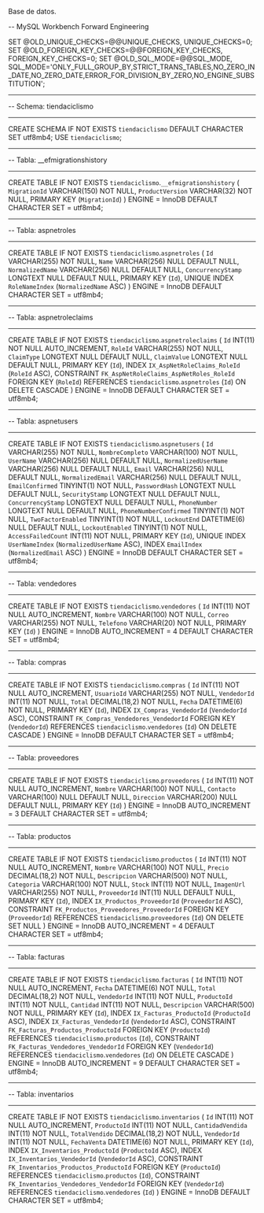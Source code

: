 Base de datos.



-- MySQL Workbench Forward Engineering

SET @OLD_UNIQUE_CHECKS=@@UNIQUE_CHECKS, UNIQUE_CHECKS=0;
SET @OLD_FOREIGN_KEY_CHECKS=@@FOREIGN_KEY_CHECKS, FOREIGN_KEY_CHECKS=0;
SET @OLD_SQL_MODE=@@SQL_MODE, SQL_MODE='ONLY_FULL_GROUP_BY,STRICT_TRANS_TABLES,NO_ZERO_IN_DATE,NO_ZERO_DATE,ERROR_FOR_DIVISION_BY_ZERO,NO_ENGINE_SUBSTITUTION';

-- -----------------------------------------------------
-- Schema: tiendaciclismo
-- -----------------------------------------------------
CREATE SCHEMA IF NOT EXISTS `tiendaciclismo` DEFAULT CHARACTER SET utf8mb4;
USE `tiendaciclismo`;

-- -----------------------------------------------------
-- Tabla: __efmigrationshistory
-- -----------------------------------------------------
CREATE TABLE IF NOT EXISTS `tiendaciclismo`.`__efmigrationshistory` (
  `MigrationId` VARCHAR(150) NOT NULL,
  `ProductVersion` VARCHAR(32) NOT NULL,
  PRIMARY KEY (`MigrationId`)
) ENGINE = InnoDB DEFAULT CHARACTER SET = utf8mb4;

-- -----------------------------------------------------
-- Tabla: aspnetroles
-- -----------------------------------------------------
CREATE TABLE IF NOT EXISTS `tiendaciclismo`.`aspnetroles` (
  `Id` VARCHAR(255) NOT NULL,
  `Name` VARCHAR(256) NULL DEFAULT NULL,
  `NormalizedName` VARCHAR(256) NULL DEFAULT NULL,
  `ConcurrencyStamp` LONGTEXT NULL DEFAULT NULL,
  PRIMARY KEY (`Id`),
  UNIQUE INDEX `RoleNameIndex` (`NormalizedName` ASC)
) ENGINE = InnoDB DEFAULT CHARACTER SET = utf8mb4;

-- -----------------------------------------------------
-- Tabla: aspnetroleclaims
-- -----------------------------------------------------
CREATE TABLE IF NOT EXISTS `tiendaciclismo`.`aspnetroleclaims` (
  `Id` INT(11) NOT NULL AUTO_INCREMENT,
  `RoleId` VARCHAR(255) NOT NULL,
  `ClaimType` LONGTEXT NULL DEFAULT NULL,
  `ClaimValue` LONGTEXT NULL DEFAULT NULL,
  PRIMARY KEY (`Id`),
  INDEX `IX_AspNetRoleClaims_RoleId` (`RoleId` ASC),
  CONSTRAINT `FK_AspNetRoleClaims_AspNetRoles_RoleId`
    FOREIGN KEY (`RoleId`) REFERENCES `tiendaciclismo`.`aspnetroles` (`Id`) ON DELETE CASCADE
) ENGINE = InnoDB DEFAULT CHARACTER SET = utf8mb4;

-- -----------------------------------------------------
-- Tabla: aspnetusers
-- -----------------------------------------------------
CREATE TABLE IF NOT EXISTS `tiendaciclismo`.`aspnetusers` (
  `Id` VARCHAR(255) NOT NULL,
  `NombreCompleto` VARCHAR(100) NOT NULL,
  `UserName` VARCHAR(256) NULL DEFAULT NULL,
  `NormalizedUserName` VARCHAR(256) NULL DEFAULT NULL,
  `Email` VARCHAR(256) NULL DEFAULT NULL,
  `NormalizedEmail` VARCHAR(256) NULL DEFAULT NULL,
  `EmailConfirmed` TINYINT(1) NOT NULL,
  `PasswordHash` LONGTEXT NULL DEFAULT NULL,
  `SecurityStamp` LONGTEXT NULL DEFAULT NULL,
  `ConcurrencyStamp` LONGTEXT NULL DEFAULT NULL,
  `PhoneNumber` LONGTEXT NULL DEFAULT NULL,
  `PhoneNumberConfirmed` TINYINT(1) NOT NULL,
  `TwoFactorEnabled` TINYINT(1) NOT NULL,
  `LockoutEnd` DATETIME(6) NULL DEFAULT NULL,
  `LockoutEnabled` TINYINT(1) NOT NULL,
  `AccessFailedCount` INT(11) NOT NULL,
  PRIMARY KEY (`Id`),
  UNIQUE INDEX `UserNameIndex` (`NormalizedUserName` ASC),
  INDEX `EmailIndex` (`NormalizedEmail` ASC)
) ENGINE = InnoDB DEFAULT CHARACTER SET = utf8mb4;

-- -----------------------------------------------------
-- Tabla: vendedores
-- -----------------------------------------------------
CREATE TABLE IF NOT EXISTS `tiendaciclismo`.`vendedores` (
  `Id` INT(11) NOT NULL AUTO_INCREMENT,
  `Nombre` VARCHAR(100) NOT NULL,
  `Correo` VARCHAR(255) NOT NULL,
  `Telefono` VARCHAR(20) NOT NULL,
  PRIMARY KEY (`Id`)
) ENGINE = InnoDB AUTO_INCREMENT = 4 DEFAULT CHARACTER SET = utf8mb4;

-- -----------------------------------------------------
-- Tabla: compras
-- -----------------------------------------------------
CREATE TABLE IF NOT EXISTS `tiendaciclismo`.`compras` (
  `Id` INT(11) NOT NULL AUTO_INCREMENT,
  `UsuarioId` VARCHAR(255) NOT NULL,
  `VendedorId` INT(11) NOT NULL,
  `Total` DECIMAL(18,2) NOT NULL,
  `Fecha` DATETIME(6) NOT NULL,
  PRIMARY KEY (`Id`),
  INDEX `IX_Compras_VendedorId` (`VendedorId` ASC),
  CONSTRAINT `FK_Compras_Vendedores_VendedorId`
    FOREIGN KEY (`VendedorId`) REFERENCES `tiendaciclismo`.`vendedores` (`Id`) ON DELETE CASCADE
) ENGINE = InnoDB DEFAULT CHARACTER SET = utf8mb4;

-- -----------------------------------------------------
-- Tabla: proveedores
-- -----------------------------------------------------
CREATE TABLE IF NOT EXISTS `tiendaciclismo`.`proveedores` (
  `Id` INT(11) NOT NULL AUTO_INCREMENT,
  `Nombre` VARCHAR(100) NOT NULL,
  `Contacto` VARCHAR(100) NULL DEFAULT NULL,
  `Direccion` VARCHAR(200) NULL DEFAULT NULL,
  PRIMARY KEY (`Id`)
) ENGINE = InnoDB AUTO_INCREMENT = 3 DEFAULT CHARACTER SET = utf8mb4;

-- -----------------------------------------------------
-- Tabla: productos
-- -----------------------------------------------------
CREATE TABLE IF NOT EXISTS `tiendaciclismo`.`productos` (
  `Id` INT(11) NOT NULL AUTO_INCREMENT,
  `Nombre` VARCHAR(100) NOT NULL,
  `Precio` DECIMAL(18,2) NOT NULL,
  `Descripcion` VARCHAR(500) NOT NULL,
  `Categoria` VARCHAR(100) NOT NULL,
  `Stock` INT(11) NOT NULL,
  `ImagenUrl` VARCHAR(255) NOT NULL,
  `ProveedorId` INT(11) NULL DEFAULT NULL,
  PRIMARY KEY (`Id`),
  INDEX `IX_Productos_ProveedorId` (`ProveedorId` ASC),
  CONSTRAINT `FK_Productos_Proveedores_ProveedorId`
    FOREIGN KEY (`ProveedorId`) REFERENCES `tiendaciclismo`.`proveedores` (`Id`) ON DELETE SET NULL
) ENGINE = InnoDB AUTO_INCREMENT = 4 DEFAULT CHARACTER SET = utf8mb4;

-- -----------------------------------------------------
-- Tabla: facturas
-- -----------------------------------------------------
CREATE TABLE IF NOT EXISTS `tiendaciclismo`.`facturas` (
  `Id` INT(11) NOT NULL AUTO_INCREMENT,
  `Fecha` DATETIME(6) NOT NULL,
  `Total` DECIMAL(18,2) NOT NULL,
  `VendedorId` INT(11) NOT NULL,
  `ProductoId` INT(11) NOT NULL,
  `Cantidad` INT(11) NOT NULL,
  `Descripcion` VARCHAR(500) NOT NULL,
  PRIMARY KEY (`Id`),
  INDEX `IX_Facturas_ProductoId` (`ProductoId` ASC),
  INDEX `IX_Facturas_VendedorId` (`VendedorId` ASC),
  CONSTRAINT `FK_Facturas_Productos_ProductoId`
    FOREIGN KEY (`ProductoId`) REFERENCES `tiendaciclismo`.`productos` (`Id`),
  CONSTRAINT `FK_Facturas_Vendedores_VendedorId`
    FOREIGN KEY (`VendedorId`) REFERENCES `tiendaciclismo`.`vendedores` (`Id`) ON DELETE CASCADE
) ENGINE = InnoDB AUTO_INCREMENT = 9 DEFAULT CHARACTER SET = utf8mb4;

-- -----------------------------------------------------
-- Tabla: inventarios
-- -----------------------------------------------------
CREATE TABLE IF NOT EXISTS `tiendaciclismo`.`inventarios` (
  `Id` INT(11) NOT NULL AUTO_INCREMENT,
  `ProductoId` INT(11) NOT NULL,
  `CantidadVendida` INT(11) NOT NULL,
  `TotalVendido` DECIMAL(18,2) NOT NULL,
  `VendedorId` INT(11) NOT NULL,
  `FechaVenta` DATETIME(6) NOT NULL,
  PRIMARY KEY (`Id`),
  INDEX `IX_Inventarios_ProductoId` (`ProductoId` ASC),
  INDEX `IX_Inventarios_VendedorId` (`VendedorId` ASC),
  CONSTRAINT `FK_Inventarios_Productos_ProductoId`
    FOREIGN KEY (`ProductoId`) REFERENCES `tiendaciclismo`.`productos` (`Id`),
  CONSTRAINT `FK_Inventarios_Vendedores_VendedorId`
    FOREIGN KEY (`VendedorId`) REFERENCES `tiendaciclismo`.`vendedores` (`Id`)
) ENGINE = InnoDB DEFAULT CHARACTER SET = utf8mb4;
